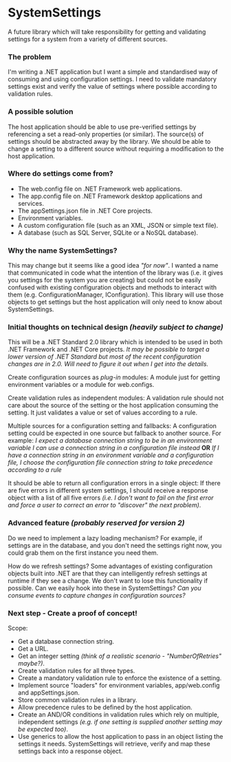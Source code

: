 # SystemSettings
A future library which will take responsibility for getting and validating settings for a system from a variety of different sources.

### The problem
I'm writing a .NET application but I want a simple and standardised way of consuming and using configuration settings. I need to validate mandatory settings exist and verify the value of settings where possible according to validation rules.

### A possible solution
The host application should be able to use pre-verified settings by referencing a set a read-only properties (or similar). The source(s) of settings should be abstracted away by the library. We should be able to change a setting to a different source without requiring a modification to the host application.

### Where do settings come from?
 * The web.config file on .NET Framework web applications.
 * The app.config file on .NET Framework desktop applications and services.
 * The appSettings.json file in .NET Core projects.
 * Environment variables.
 * A custom configuration file (such as an XML, JSON or simple text file).
 * A database (such as SQL Server, SQLite or a NoSQL database).

### Why the name SystemSettings?
This may change but it seems like a good idea *"for now"*. I wanted a name that communicated in code what the intention of the library was (i.e. it gives you settings for the system you are creating) but could not be easily confused with existing configuration objects and methods to interact with them (e.g. ConfigurationManager, IConfiguration). This library will use those objects to get settings but the host application will only need to know about SystemSettings.

### Initial thoughts on technical design *(heavily subject to change)*
This will be a .NET Standard 2.0 library which is intended to be used in both .NET Framework and .NET Core projects. *It may be possible to target a lower version of .NET Standard but most of the recent configuration changes are in 2.0. Will need to figure it out when I get into the details.*

Create configuration sources as *plug-in* modules: A module just for getting environment variables or a module for web.configs.

Create validation rules as independent modules: A validation rule should not care about the source of the setting or the host application consuming the setting. It just validates a value or set of values according to a rule.

Multiple sources for a configuration setting and fallbacks: A configuration setting could be expected in one source but fallback to another source. For example: *I expect a database connection string to be in an environment variable I can use a connection string in a configuration file instead* **OR** *If I have a connection string in an environment variable and a configuration file, I choose the configuration file connection string to take precedence according to a rule*

It should be able to return all configuration errors in a single object: If there are five errors in different system settings, I should receive a response object with a list of all five errors *(i.e. I don't want to fail on the first error and force a user to correct an error to "discover" the next problem)*.

### Advanced feature *(probably reserved for version 2)*
Do we need to implement a lazy loading mechanism? For example, if settings are in the database, and you don't need the settings right now, you could grab them on the first instance you need them.

How do we refresh settings? Some advantages of existing configuration objects built into .NET are that they can intelligently refresh settings at runtime if they see a change. We don't want to lose this functionality if possible. Can we easily hook into these in SystemSettings? *Can you consume events to capture changes in configuration sources?*

### Next step - Create a proof of concept!
Scope:
 * Get a database connection string.
 * Get a URL.
 * Get an integer setting *(think of a realistic scenario - "NumberOfRetries" maybe?)*.
 * Create validation rules for all three types.
 * Create a mandatory validation rule to enforce the existence of a setting.
 * Implement source "loaders" for environment variables, app/web.config and appSettings.json.
 * Store common validation rules in a library.
 * Allow precedence rules to be defined by the host application.
 * Create an AND/OR conditions in validation rules which rely on multiple, independent settings *(e.g. if one setting is supplied another setting may be expected too)*.
 * Use generics to allow the host application to pass in an object listing the settings it needs. SystemSettings will retrieve, verify and map these settings back into a response object.
